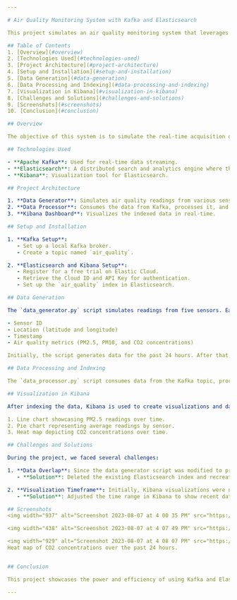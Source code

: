 ```yaml
---

# Air Quality Monitoring System with Kafka and Elasticsearch

This project simulates an air quality monitoring system that leverages the power of Apache Kafka for real-time data streaming and Elasticsearch for data indexing and advanced querying. By using these technologies in tandem, the system is capable of efficiently processing, storing, and visualizing vast amounts of data in real-time.

## Table of Contents
1. [Overview](#overview)
2. [Technologies Used](#technologies-used)
3. [Project Architecture](#project-architecture)
4. [Setup and Installation](#setup-and-installation)
5. [Data Generation](#data-generation)
6. [Data Processing and Indexing](#data-processing-and-indexing)
7. [Visualization in Kibana](#visualization-in-kibana)
8. [Challenges and Solutions](#challenges-and-solutions)
9. [Screenshots](#screenshots)
10. [Conclusion](#conclusion)

## Overview

The objective of this system is to simulate the real-time acquisition of air quality metrics from multiple sensors distributed in various locations. These metrics include PM2.5, PM10, and CO2 concentrations.

## Technologies Used

- **Apache Kafka**: Used for real-time data streaming.
- **Elasticsearch**: A distributed search and analytics engine where the data gets indexed.
- **Kibana**: Visualization tool for Elasticsearch.

## Project Architecture

1. **Data Generator**: Simulates air quality readings from various sensors and produces this data to a Kafka topic.
2. **Data Processor**: Consumes the data from Kafka, processes it, and indexes it into Elasticsearch.
3. **Kibana Dashboard**: Visualizes the indexed data in real-time.

## Setup and Installation

1. **Kafka Setup**: 
   - Set up a local Kafka broker.
   - Create a topic named `air_quality`.

2. **Elasticsearch and Kibana Setup**:
   - Register for a free trial on Elastic Cloud.
   - Retrieve the Cloud ID and API Key for authentication.
   - Set up the `air_quality` index in Elasticsearch.

## Data Generation

The `data_generator.py` script simulates readings from five sensors. Each reading includes:

- Sensor ID
- Location (latitude and longitude)
- Timestamp
- Air quality metrics (PM2.5, PM10, and CO2 concentrations)

Initially, the script generates data for the past 24 hours. After that, it starts producing real-time readings every minute.

## Data Processing and Indexing

The `data_processor.py` script consumes data from the Kafka topic, processes it, and then indexes it into Elasticsearch. 

## Visualization in Kibana

After indexing the data, Kibana is used to create visualizations and dashboards. Some of the visualizations created include:

1. Line chart showcasing PM2.5 readings over time.
2. Pie chart representing average readings by sensor.
3. Heat map depicting CO2 concentrations over time.

## Challenges and Solutions

During the project, we faced several challenges:

1. **Data Overlap**: Since the data generator script was modified to produce data for the past 24 hours, there was a risk of overlapping data with previously indexed values. 
   - **Solution**: Deleted the existing Elasticsearch index and recreated it to start with a clean dataset.

2. **Visualization Timeframe**: Initially, Kibana visualizations were not reflecting real-time data. 
   - **Solution**: Adjusted the time range in Kibana to show recent data.

## Screenshots
<img width="937" alt="Screenshot 2023-08-07 at 4 00 35 PM" src="https://github.com/meetg94/air-quality-kafka-elastic/assets/86708110/4cd3d8e3-8de5-4d6e-849c-77c93eb2ef87">

<img width="438" alt="Screenshot 2023-08-07 at 4 07 49 PM" src="https://github.com/meetg94/air-quality-kafka-elastic/assets/86708110/6f84d008-a17c-48a0-86f3-d3b49382d467">

<img width="929" alt="Screenshot 2023-08-07 at 4 08 07 PM" src="https://github.com/meetg94/air-quality-kafka-elastic/assets/86708110/756cbe9c-0856-43d6-957b-01d3920fe52a">
Heat map of CO2 concentrations over the past 24 hours.


## Conclusion

This project showcases the power and efficiency of using Kafka and Elasticsearch in tandem for real-time data processing and visualization. With this system in place, it's possible to monitor air quality metrics in real-time, enabling timely insights and actions.

---
```

